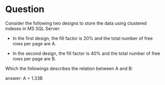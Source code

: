 # Question 

Consider the following two designs to store the data using clustered indexes in MS SQL Server:

+ In the first design, the fill factor is 20% and the total number of free rows per page are A.

+ In the second design, the fill factor is 40% and the total number of free rows per page are B.

Which the followings describes the relation between A and B:

answer: A = 1.33B